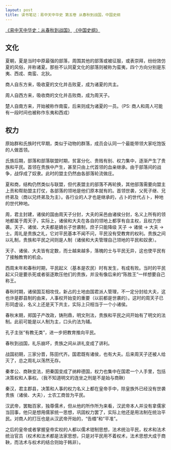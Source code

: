 ```yaml
---
layout: post
title: 读书笔记：易中天中华史 第五卷 从春秋到战国，中国史纲
---
```


[《易中天中华史：从春秋到战国》](http://read.douban.com/ebook/1898433/) [《中国史纲》](http://book.douban.com/subject/1055347/)

文化
----

夏朝，夏是当时中原最强的部落，周围其他的部落或被征服，或表崇拜，纷纷效仿夏的风俗，并称诸夏。那些不认同夏文化的部落则被称为蛮夷，四个方向分别是东夷、西戎、南蛮、北狄。

商人自东方来，吸收夏的文化并击败夏，成为诸夏的共主。

周人自西方来，吸收商的文化并击败商，成为周天子。

楚人自南方来，开始被称作南蛮，后来则成为诸夏的一员。（PS: 商人和周人可能有一段时间也被称作东夷和西戎）

权力
----

原始群和氏族时代早期，类似于动物的群落，成员会认同一个最能带领大家吃饱饭的人做首领。

氏族后期，部落和部落联盟时期，贫富分化、贵贱有别、权力集中，逐渐产生了贵族和平民。首领在贵族中产生，甚至只由上代首领的血亲继承。由于部落间的战争，战俘成了奴隶。此时的盟主仍然由各部落轮流做庄。

夏和商，结构仍然类似与联盟，但代表盟主的部落不再轮换，其他部落需要向盟主上贡和帮助盟主打仗，各部落的领地是他们原本就有的。首领世袭，父死子继、兄终弟及（商以兄终弟及为主）。各行业的人才也是继承的，占卜的世代占卜，种地的世代种地。

周，君主封建，诸侯的国由周天子分封，大夫的采邑由诸侯分封，名义上所有的领地都属于周天子，实际上，诸侯和大夫在各自的领地上都享有自主权，且权力世袭。天子、诸侯、大夫都是嫡长子世袭制，庶子只能降级 天子 -> 诸侯 -> 大夫 -> 士。周礼是贵族之礼，它对平民基本不闻不问，平民没有受教育的权利。贵族之间以礼制，贵族和平民之间则是人制（诸侯和大夫管理自己领地的平民和奴隶）。

天子、诸侯、大夫皆有定数，而士越来越多，落魄的士与平民无异，这也使平民有了接触教育的机会。

西周末年和春秋时期，平民起义（基本是农民）时有发生，有成有败。当时的平民起义只是要杀死或者驱逐欺压他们的贵族，并没有像后来的“陈胜王”一样想要自己称王。

春秋时期，诸侯国互相攻伐，新占的土地由国君派人管理，不一定分封给大夫，这也许是郡县制的由来，人事权开始变的重要（以前都是世袭的）。这时的周天子已形同虚设，名义上还是天下共主，实际上只相当于一个小诸侯。

春秋末期，郑国子产改政，铸刑鼎，明文刑法，贵族和平民之间开始有了明文的法制。此前可能是以人制为主，口头约法为辅。

孔子主张“有教无类”，进一步把教育推向平民。

春秋到战国，礼乐崩坏，贵族之间从讲礼变成了讲利。

战国初期，三家分晋，陈田代齐。国君既有诸侯，也有大夫。后来周天子还被人给灭了，总之周礼以荡然无存。

秦孝公、商鞅变法，把秦国变成了纳粹德国，权力也集中在国君一个人手里，包括决策权和人事权。（我不知道明文的连坐之刑是不是始与商鞅）

秦汉，君主郡县，决策和人事的权力名义上都在皇帝手中，除皇族外已经没有世袭贵族（诸侯、大夫），士农工商皆为平民。

汉武帝，罢黜百家，独尊儒术，但从他的所作所为来看，汉武帝本人并没有拿儒家当回事，他只是想用儒家统一思想，巩固权力罢了，实际上他还是用法制在统治平民。对商人的打压也是从汉武帝开始的，“告缗”和“平准”。

之后的皇帝或者掌握皇帝实权的人都以儒术钳制思想，法术统治平民，权术和法术统治官员（权术和法术都是法家思想，只是对平民用不着权术，法术思想大成于商鞅，而法术与权术的结合则始于韩非）。
